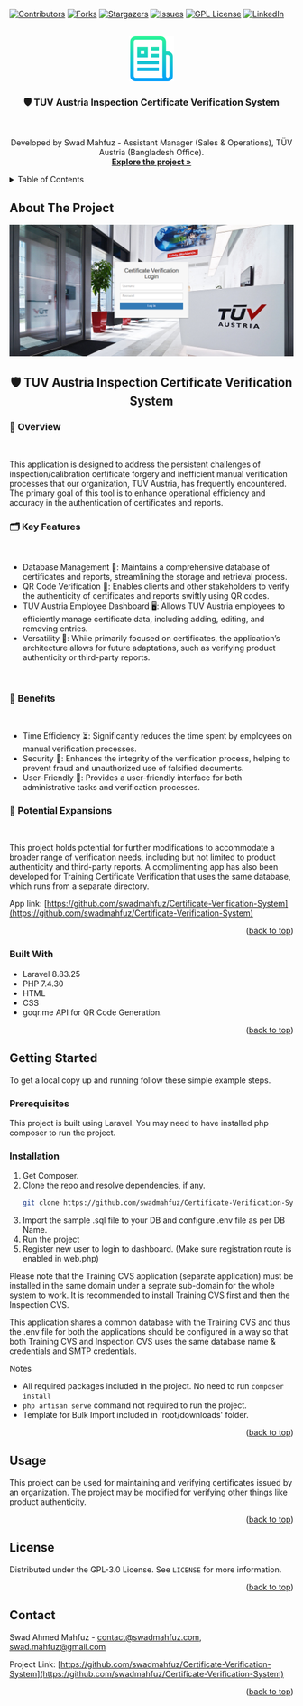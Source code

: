 <div id="top"></div>

[![Contributors][contributors-shield]][contributors-url]
[![Forks][forks-shield]][forks-url]
[![Stargazers][stars-shield]][stars-url]
[![Issues][issues-shield]][issues-url]
[![GPL License][license-shield]][license-url]
[![LinkedIn][linkedin-shield]][linkedin-url]



<!-- PROJECT LOGO -->
<br />
<div align="center">
  <a href="https://github.com/swadmahfuz/Certificate-Verification-System-Inspection">
    <img src="images/logo.png" alt="Logo" width="80" height="80">
  </a>

<h3 align="center">🛡️ TUV Austria Inspection Certificate Verification System</h3>
<br />

  <p align="center">
    Developed by Swad Mahfuz - Assistant Manager (Sales & Operations), TÜV Austria (Bangladesh Office). 
    <br />
    <a href="https://github.com/swadmahfuz/Certificate-Verification-System-Inspection"><strong>Explore the project »</strong></a>
  </p>
</div>



<!-- TABLE OF CONTENTS -->
<details>
  <summary>Table of Contents</summary>
  <ol>
    <li>
      <a href="#about-the-project">About The Project</a>
      <ul>
        <li><a href="#built-with">Built With</a></li>
      </ul>
    </li>
    <li>
      <a href="#getting-started">Getting Started</a>
      <ul>
        <li><a href="#prerequisites">Prerequisites</a></li>
        <li><a href="#installation">Installation</a></li>
      </ul>
    </li>
    <li><a href="#usage">Usage</a></li>
    <li><a href="#contributing">Contributing</a></li>
    <li><a href="#license">License</a></li>
    <li><a href="#contact">Contact</a></li>
  </ol>
</details>



<!-- ABOUT THE PROJECT -->
## About The Project

[![Product Name Screen Shot][product-screenshot]](https://github.com/swadmahfuz/Certificate-Verification-System-Inspection)
<br />
<h2  align="center">🛡️ TUV Austria Inspection Certificate Verification System </h2>

<h3>📌 Overview </h3></br>

<p>This application is designed to address the persistent challenges of inspection/calibration certificate forgery and inefficient manual verification processes that our organization, TUV Austria, has frequently encountered. The primary goal of this tool is to enhance operational efficiency and accuracy in the authentication of certificates and reports.</p>

<h3>🗂️ Key Features </h3></br>

* Database Management 📁: Maintains a comprehensive database of certificates and reports, streamlining the storage and retrieval process.
* QR Code Verification 📱: Enables clients and other stakeholders to verify the authenticity of certificates and reports swiftly using QR codes.
* TUV Austria Employee Dashboard 🖥️: Allows TUV Austria employees to efficiently manage certificate data, including adding, editing, and removing entries.
* Versatility 🔧: While primarily focused on certificates, the application’s architecture allows for future adaptations, such as verifying product authenticity or third-party reports.
</br>

<h3>🚀 Benefits </h3> </br>

* Time Efficiency ⏳: Significantly reduces the time spent by employees on manual verification processes.
* Security 🛑: Enhances the integrity of the verification process, helping to prevent fraud and unauthorized use of falsified documents.
* User-Friendly 🤝: Provides a user-friendly interface for both administrative tasks and verification processes.

<h3>🌟 Potential Expansions</h3></br>
<p>This project holds potential for further modifications to accommodate a broader range of verification needs, including but not limited to product authenticity and third-party reports. A complimenting app has also been developed for Training Certificate Verification that uses the same database, which runs from a separate directory. </p>

App link: [https://github.com/swadmahfuz/Certificate-Verification-System](https://github.com/swadmahfuz/Certificate-Verification-System) 

<p align="right">(<a href="#top">back to top</a>)</p>



### Built With

* Laravel 8.83.25
* PHP 7.4.30
* HTML
* CSS
* goqr.me API for QR Code Generation.

<p align="right">(<a href="#top">back to top</a>)</p>



<!-- GETTING STARTED -->
## Getting Started

To get a local copy up and running follow these simple example steps.

### Prerequisites

This project is built using Laravel. You may need to have installed php composer to run the project.

### Installation

1. Get Composer.
2. Clone the repo and resolve dependencies, if any.
   ```sh
   git clone https://github.com/swadmahfuz/Certificate-Verification-System-Inspection.git
   ```
3. Import the sample .sql file to your DB and configure .env file as per DB Name.
4. Run the project
5. Register new user to login to dashboard. (Make sure registration route is enabled in web.php)

Please note that the Training CVS application (separate application) must be installed in the same domain under a seprate sub-domain for the whole system to work. It is recommended to install Training CVS first and then the Inspection CVS.

This application shares a common database with the Training CVS and thus the .env file for both the applications should be configured in a way so that both Training CVS and Inspection CVS uses the same database name & credentials and SMTP credentials.

<stong>Notes</strong>

*  All required packages included in the project. No need to run ```composer install```  
*  ```php artisan serve``` command not required to run the project.
* Template for Bulk Import included in 'root/downloads' folder.

<p align="right">(<a href="#top">back to top</a>)</p>



<!-- USAGE EXAMPLES -->
## Usage

This project can be used for maintaining and verifying certificates issued by an organization. The project may be modified for verifying other things like product authenticity.


<p align="right">(<a href="#top">back to top</a>)</p>


<!-- LICENSE -->
## License

Distributed under the GPL-3.0 License. See `LICENSE` for more information.

<p align="right">(<a href="#top">back to top</a>)</p>



<!-- CONTACT -->
## Contact

Swad Ahmed Mahfuz - contact@swadmahfuz.com, swad.mahfuz@gmail.com

Project Link: [https://github.com/swadmahfuz/Certificate-Verification-System](https://github.com/swadmahfuz/Certificate-Verification-System)

<p align="right">(<a href="#top">back to top</a>)</p>



<!-- MARKDOWN LINKS & IMAGES -->
<!-- https://www.markdownguide.org/basic-syntax/#reference-style-links -->
[contributors-shield]: https://img.shields.io/github/contributors/swadmahfuz/Certificate-Verification-System.svg?style=for-the-badge
[contributors-url]: https://github.com/swadmahfuz/Certificate-Verification-System/graphs/contributors
[forks-shield]: https://img.shields.io/github/forks/swadmahfuz/Certificate-Verification-System.svg?style=for-the-badge
[forks-url]: https://github.com/swadmahfuz/Certificate-Verification-System/network/members
[stars-shield]: https://img.shields.io/github/stars/swadmahfuz/Certificate-Verification-System.svg?style=for-the-badge
[stars-url]: https://github.com/swadmahfuz/Certificate-Verification-System/stargazers
[issues-shield]: https://img.shields.io/github/issues/swadmahfuz/Certificate-Verification-System.svg?style=for-the-badge
[issues-url]: https://github.com/swadmahfuz/Certificate-Verification-System/issues
[license-shield]: https://img.shields.io/github/license/swadmahfuz/Certificate-Verification-System.svg?style=for-the-badge
[license-url]: https://github.com/swadmahfuz/Certificate-Verification-System/blob/master/LICENSE
[linkedin-shield]: https://img.shields.io/badge/-LinkedIn-black.svg?style=for-the-badge&logo=linkedin&colorB=555
[linkedin-url]: https://linkedin.com/in/swad-mahfuz/
[product-screenshot]: images/screenshot.png

